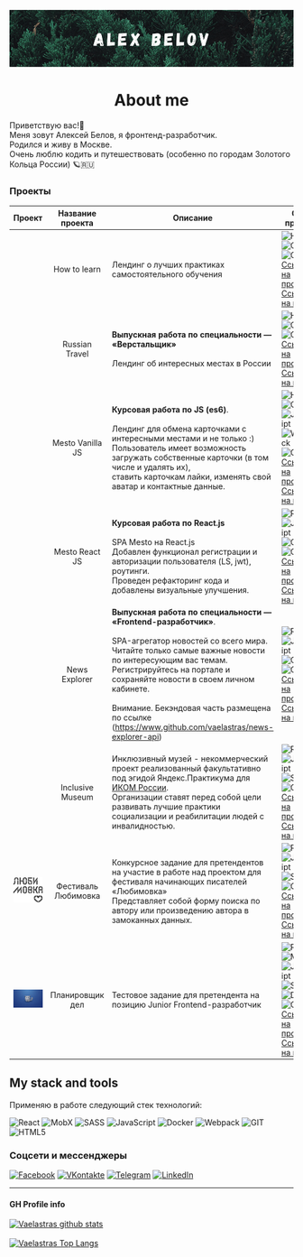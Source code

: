 ![header](https://github.com/Vaelastras/vaelastras/blob/master/assets/header.png)

<h1 align="center">About me</h1> 
Приветствую вас!👋  <br/>
Меня зовут Алексей Белов, я фронтенд-разработчик.<br/>
Родился и живу в Москве.<br/>
Очень люблю кодить и путешествовать (особенно по городам Золотого Кольца России) 🪐🇷🇺  


<h3>Проекты</h3>

|     Проект    | Название проекта | Описание | Стек проекта  |
| :-------------: | :-------------:    | ----------  | -----------------  |
| <img src='https://vaelastras.github.io/how-to-learn/images/feinman.png' width="50" alt=''>  | How to learn  | Лендинг о лучших практиках самостоятельного обучения | ![HTML5](https://img.shields.io/badge/-HTML-141130?style=flat-square&logo=HTML5) ![CSS3](https://img.shields.io/badge/-CSS-141130?style=flat-square&logo=CSS3&logoColor=blue) ![GIT](https://img.shields.io/badge/-Git-141130?style=flat-square&logo=GIT&logoColor=green) <br /> [Ссылка на проект](https://vaelastras.github.io/how-to-learn/). <br/> [Ссылка на код](https://github.com/vaelastras/how-to-learn/). |
| <img src='https://vaelastras.github.io/russian-travel/image/lead-polka.jpg' width="100" alt=''>  | Russian Travel | **Выпускная работа по специальности &mdash; &laquo;Верстальщик&raquo;** <br /> <br /> Лендинг об интересных местах в России | ![HTML5](https://img.shields.io/badge/-HTML-141130?style=flat-square&logo=HTML5) ![CSS3](https://img.shields.io/badge/-CSS-141130?style=flat-square&logo=CSS3&logoColor=blue) ![GIT](https://img.shields.io/badge/-Git-141130?style=flat-square&logo=GIT&logoColor=green) <br /> [Ссылка на проект](https://vaelastras.github.io/russian-travel/). <br/> [Ссылка на код](https://github.com/vaelastras/russian-travel/). |
| <img src='https://vaelastras.github.io/mesto/images/logo.svg' width="60" alt=''> | Mesto Vanilla JS | **Курсовая работа по JS (es6)**. <br/><br/> Лендинг для обмена карточками с интересными местами и не только :)<br /> Пользователь имеет возможность загружать собственные карточки (в том числе и удалять их),<br/> ставить карточкам лайки, изменять свой аватар и контактные данные. | ![HTML5](https://img.shields.io/badge/-HTML-141130?style=flat-square&logo=HTML5) ![CSS3](https://img.shields.io/badge/-CSS-141130?style=flat-square&logo=CSS3&logoColor=blue)  ![JavaScript](https://img.shields.io/badge/-JavaScript-141130?style=flat-square&logo=JavaScript) <br/> ![Webpack](https://img.shields.io/badge/-Webpack-141130?style=flat-square&logo=Webpack&) ![GIT](https://img.shields.io/badge/-Git-141130?style=flat-square&logo=GIT&logoColor=green) <br /> [Ссылка на проект](https://vaelastras.github.io/mesto/). <br/> [Ссылка на код](https://github.com/vaelastras/mesto/).
| <img src='https://vaelastras.github.io/mesto/images/logo.svg' width="60" alt=''> | Mesto React JS | **Курсовая работа по React.js** <br/><br/> SPA Mesto на React.js <br /> Добавлен функционал регистрации и авторизации пользователя (LS, jwt), роутинги.<br/> Проведен рефакторинг кода и добавлены визуальные улучшения. | ![React](https://img.shields.io/badge/-React-141130?style=flat-square&logo=React) ![JavaScript](https://img.shields.io/badge/-JavaScript-141130?style=flat-square&logo=JavaScript&logoColor=yellow) ![CSS3](https://img.shields.io/badge/-CSS-141130?style=flat-square&logo=CSS3&logoColor=blue) ![GIT](https://img.shields.io/badge/-Git-141130?style=flat-square&logo=GIT&logoColor=green) <br /> [Ссылка на проект](https://vaelastras.github.io/react-mesto-auth/). [Ссылка на код](https://github.com/vaelastras/react-mesto-auth/).
| <img src='https://vaelastras.github.io/news-explorer-frontend/static/media/searchform-background.aeb58f8f.png' width="65" alt=''>| News Explorer | **Выпускная работа по специальности &mdash; &laquo;Frontend-разработчик&raquo;**. <br/><br/>SPA-агрегатор новостей со всего мира. Читайте только самые важные новости по интересующим вас темам. <br /> Регистрируйтесь на портале и сохраняйте новости в своем личном кабинете. <br /> <br /> Внимание. Бекэндовая часть размещена по ссылке (https://www.github.com/vaelastras/news-explorer-api) | ![React](https://img.shields.io/badge/-React-141130?style=flat-square&logo=React) ![JavaScript](https://img.shields.io/badge/-JavaScript-141130?style=flat-square&logo=JavaScript&logoColor=yellow) ![CSS3](https://img.shields.io/badge/-CSS-141130?style=flat-square&logo=CSS3&logoColor=blue) ![GIT](https://img.shields.io/badge/-Git-141130?style=flat-square&logo=GIT&logoColor=green) <br /> [Ссылка на проект](https://news-explorer-frontend.herokuapp.com/). [Ссылка на код](https://github.com/vaelastras/news-explorer-frontend/). |
| <img src='https://vaelastras.github.io/inMuseum/static/media/project-logo.de469b8c.png' width="65" alt=''> | Inclusive Museum | Инклюзивный музей - некоммерческий проект реализованный факультативно под эгидой Яндекс.Практикума для [ИКОМ России](http://icom-russia.com/). <br /> Организации ставят перед собой цели развивать лучшие практики социализации и реабилитации людей с инвалидностью.<br />   | ![React](https://img.shields.io/badge/-React-141130?style=flat-square&logo=React) ![JavaScript](https://img.shields.io/badge/-JavaScript-141130?style=flat-square&logo=JavaScript&logoColor=yellow) ![SASS](https://img.shields.io/badge/-SASS-141130?style=flat-square&logo=SASS) ![GIT](https://img.shields.io/badge/-Git-141130?style=flat-square&logo=GIT&logoColor=green) <br /> [Ссылка на проект](https://in-museum.herokuapp.com/). [Ссылка на код](https://github.com/Vaelastras/inMuseum).
| <img src='assets/lyibimovka-logo.png' width="65" alt=''> |  Фестиваль Любимовка  | Конкурсное задание для претендентов на участие в работе над проектом для фестиваля начинающих писателей &laquo;Любимовка&raquo; <br /> Представляет собой форму поиска по автору или произведению автора в замоканных данных.  <br />   | ![React](https://img.shields.io/badge/-React-141130?style=flat-square&logo=React) ![JavaScript](https://img.shields.io/badge/-JavaScript-141130?style=flat-square&logo=JavaScript&logoColor=yellow) ![SASS](https://img.shields.io/badge/-SASS-141130?style=flat-square&logo=Sass) ![GIT](https://img.shields.io/badge/-Git-141130?style=flat-square&logo=GIT&logoColor=green) <br> [Ссылка на проект](https://react-test-form.vercel.app/). <br/> [Ссылка на код](https://github.com/Vaelastras/react-test-form). |
| <img src='https://github.com/Vaelastras/todo-app/blob/825942dd9d74ce9e83ea7bbfa10c5343b0968214/src/assets/images/bg1.jpeg' width="100" heigth="100" alt=''> |  Планировщик дел   | Тестовое задание для претендента на позицию Junior Frontend-разработчик <br />   | ![React](https://img.shields.io/badge/-React-141130?style=flat-square&logo=React) ![MobX](https://img.shields.io/badge/-MobX-141130?style=flat-square&logo=MobX) ![JavaScript](https://img.shields.io/badge/-JavaScript-141130?style=flat-square&logo=JavaScript&logoColor=yellow) ![SASS](https://img.shields.io/badge/-SASS-141130?style=flat-square&logo=Sass) ![Docker](https://img.shields.io/badge/-Docker-141130?style=flat-square&logo=docker) ![GIT](https://img.shields.io/badge/-Git-141130?style=flat-square&logo=GIT&logoColor=green) <br> [Ссылка на проект](https://todo-app-qinwtznid-vaelastras.vercel.app/). <br/> [Ссылка на код](https://github.com/Vaelastras/todo-app). |

<h2>My stack and tools</h2>
Применяю в работе следующий стек технологий:
<br>

![React](https://img.shields.io/badge/-React-141130?style=flat-square&logo=React)
![MobX](https://img.shields.io/badge/-MobX-141130?style=flat-square&logo=MobX)
![SASS](https://img.shields.io/badge/-SASS-141130?style=flat-square&logo=Sass)
![JavaScript](https://img.shields.io/badge/-JS-141130?style=flat-square&logo=JavaScript&logoColor=yellow)
![Docker](https://img.shields.io/badge/-Docker-141130?style=flat-square&logo=Docker)
![Webpack](https://img.shields.io/badge/-Webpack-141130?style=flat-square&logo=Webpack&)
![GIT](https://img.shields.io/badge/-Git-141130?style=flat-square&logo=GIT&logoColor=FFFFFF)
![HTML5](https://img.shields.io/badge/-HTML-141130?style=flat-square&logo=HTML5&logoColor=FF0000)



<h3>Соцсети и мессенджеры</h3>

[![Facebook](https://img.shields.io/badge/-Facebook-141130?style=flat-square&logo=Facebook)](https://www.facebook.com/Vaelastras)
[![VKontakte](https://img.shields.io/badge/-VK-141130?style=flat-square&logo=Vk)](https://vk.com/vaelastras)
[![Telegram](https://img.shields.io/badge/-Telegram-141130?style=flat-square&logo=Telegram)](https://t.me/vaelastras)
[![LinkedIn](https://img.shields.io/badge/-LinkedIn-141130?style=flat-square&logo=LinkedIn)](www.linkedin.com/in/vaelastras)



<HR>  

<h4>GH Profile info</h4>  

[![Vaelastras github stats](https://github-readme-stats.vercel.app/api?username=Vaelastras&&show_icons=true&theme=nord)](https://github.com/anuraghazra/github-readme-stats) <br/><br/> [![Vaelastras Top Langs](https://github-readme-stats.vercel.app/api/top-langs/?username=vaelastras&layout=compact)](https://github.com/vaelastras/github-readme-stats)
